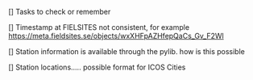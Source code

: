 [] Tasks to check or remember

[] Timestamp at FIELSITES not consistent, for example
	https://meta.fieldsites.se/objects/wxXHFpAZHfepQaCs_Gv_F2Wl

[] Station information is available through the pylib. how is this possible

[] Station locations..... possible format for ICOS  Cities

